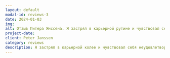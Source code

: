 ```yaml
---
layout: default
modal-id: reviews-3
date: 2024-01-03
img: 
alt: Отзыв Питера Янссена. Я застрял в карьерной рутине и чувствовал себя неудовлетворенным ... 
project-date: 
client: Peter Janssen
category: reviews
description: Я застрял в карьерной колее и чувствовал себя неудовлетворенным. Анастасия помогла мне определить мои истинные страсти и создать план достижения моих целей. Ее коучинг был проницательным и мотивирующим, и теперь у меня есть обновленное чувство цели и направления в моей карьере. Я настоятельно рекомендую ее услуги всем, кто ищет профессионального удовлетворения. 
---
```

